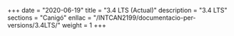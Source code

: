 +++
date        = "2020-06-19"
title       = "3.4 LTS (Actual)"
description = "3.4 LTS"
sections    = "Canigó"
enllac		= "/INTCAN2199/documentacio-per-versions/3.4LTS/"
weight		= 1
+++
